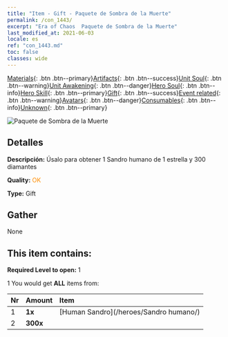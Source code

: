 ```yaml
---
title: "Item - Gift - Paquete de Sombra de la Muerte"
permalink: /con_1443/
excerpt: "Era of Chaos  Paquete de Sombra de la Muerte"
last_modified_at: 2021-06-03
locale: es
ref: "con_1443.md"
toc: false
classes: wide
---
```

 [Materials](/ItemsES/){: .btn .btn--primary}[Artifacts](/ItemsES/Artifacts/){: .btn .btn--success}[Unit Soul](/ItemsES/UnitSoul/){: .btn .btn--warning}[Unit Awakening](/ItemsES/UnitAwakening/){: .btn .btn--danger}[Hero Soul](/ItemsES/HeroSoul/){: .btn .btn--info}[Hero Skill](/ItemsES/HeroSkill/){: .btn .btn--primary}[Gift](/ItemsES/Gift/){: .btn .btn--success}[Event related](/ItemsES/Events/){: .btn .btn--warning}[Avatars](/ItemsES/Avatars/){: .btn .btn--danger}[Consumables](/ItemsES/Consumables/){: .btn .btn--info}[Unknown](/ItemsES/Unknown/){: .btn .btn--primary}

 ![Paquete de Sombra de la Muerte](/images/t/i_907057.png)

## Detalles
 **Descripción:** Úsalo para obtener 1 Sandro humano de 1 estrella y 300 diamantes

 **Quality:** <span style="color: #FF8C00">OK</span>

 **Type:** Gift

## Gather

  None

## This item contains:

 **Required Level to open:** 1

 1 You would get **ALL** items  from:

  | Nr | Amount |     Item    |
  |:---|:-------|:------------|
  | 1 |  **1x** | [Human Sandro](/heroes/Sandro humano/) |  | 
  | 2 |  **300x** | <i class="fas fa-gem"/> |  | 
